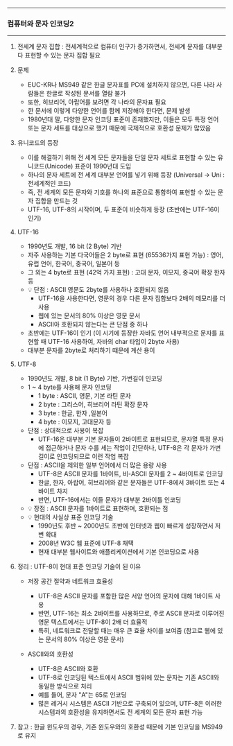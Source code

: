 -----
### 컴퓨터와 문자 인코딩2
-----
1. 전세계 문자 집합 : 전세계적으로 컴퓨터 인구가 증가하면서, 전세계 문자를 대부분 다 표현할 수 있는 문자 집합 필요
2. 문제
   - EUC-KR나 MS949 같은 한글 문자표를 PC에 설치하지 않으면, 다른 나라 사람들은 한글로 작성된 문서를 열람 불가
   - 또한, 히브리어, 아랍어를 보려면 각 나라의 문자표 필요
   - 한 문서에 이렇게 다양한 언어를 함께 저장해야 한다면, 문제 발생
   - 1980년대 말, 다양한 문자 인코딩 표준이 존재했지만, 이들은 모두 특정 언어 또는 문자 세트를 대상으로 했기 때문에 국제적으로 호환성 문제가 많았음

3. 유니코드의 등장
   - 이를 해결하기 위해 전 세계 모든 문자들을 단일 문자 세트로 표현할 수 있는 유니코드(Unicode) 표준이 1990년대 도입
   - 하나의 문자 세트에 전 세계 대부분 언어를 넣기 위해 등장 (Universal -> Uni : 전세계적인 코드)
   - 즉, 전 세계의 모든 문자와 기호를 하나의 표준으로 통합하여 표현할 수 있는 문자 집합을 만드는 것
   - UTF-16, UTF-8의 시작이며, 두 표준이 비슷하게 등장 (초반에는 UTF-16이 인기)

4. UTF-16
   - 1990년도 개발, 16 bit (2 Byte) 기반
   - 자주 사용하는 기본 다국어들은 2 byte로 표현 (65536가지 표현 가능) : 영어, 유럽 언어, 한국어, 중국어, 일본어 등
   - 그 외는 4 byte로 표현 (42억 가지 표현) : 고대 문자, 이모지, 중국어 확장 한자 등
   - 💡 단점 : ASCII 영문도 2byte를 사용하나 호환되지 않음
     + UTF-16을 사용한다면, 영문의 경우 다른 문자 집합보다 2배의 메모리를 더 사용
     + 웹에 있는 문서의 80% 이상은 영문 문서
     + ASCII아 호환되지 않는다는 큰 단점 중 하나
   - 초반에는 UTF-16이 인기 (이 시기에 등장한 자바도 언어 내부적으로 문자를 표현할 때 UTF-16 사용하여, 자바의 char 타입이 2byte 사용)
   - 대부분 문자를 2byte로 처리하기 떄문에 계산 용이

5. UTF-8
   - 1990년도 개발, 8 bit (1 Byte) 기반, 가변길이 인코딩
   - 1 ~ 4 byte를 사용해 문자 인코딩
     + 1 byte : ASCII, 영문, 기본 라틴 문자
     + 2 byte : 그리스어, 히브리어 라틴 확장 문자
     + 3 byte : 한글, 한자 ,일본어
     + 4 byte : 이모지, 고대문자 등
   - 단점 : 상대적으로 사용이 복잡
     + UTF-16은 대부분 기본 문자들이 2바이트로 표현되므로, 문자열 특정 문자에 접근하거나 문자 수를 세는 작업이 간단하나, UTF-8은 각 문자가 가변 길이로 인코딩되므로 이런 작업 복잡
   - 단점 : ASCII을 제외한 일부 언어에서 더 많은 용량 사용
     + UTF-8은 ASCII 문자를 1바이트, 비-ASCII 문자를 2 ~ 4바이트로 인코딩
     + 한글, 한자, 아랍어, 히브리어와 같은 문자들은 UTF-8에서 3바이트 또는 4바이트 차지
     + 반면, UTF-16에서는 이들 문자가 대부분 2바이틀 인코딩
   - 💡 장점 : ASCII 문자를 1바이트로 표현하며, 호환되는 점
   - 💡 현대의 사실상 표준 인코딩 기술
     + 1990년도 후반 ~ 2000년도 초반에 인터넷과 웹이 빠르게 성장하면서 저변 확대
     + 2008년 W3C 웹 표준에 UTF-8 채택
     + 현재 대부분 웹사이트와 애플리케이션에서 기본 인코딩으로 사용

6. 정리 : UTF-8이 현대 표준 인코딩 기술이 된 이유
     - 저장 공간 절약과 네트워크 효율성
       + UTF-8은 ASCII 문자를 포함한 많은 서양 언어의 문자에 대해 1바이트 사용
       + 반면, UTF-16는 최소 2바이트를 사용하므로, 주로 ASCII 문자로 이루어진 영문 텍스트에서는 UTF-8이 2배 더 효율적
       + 특히, 네트워크로 전달할 때는 매우 큰 효율 차이를 보여줌 (참고로 웹에 있는 문서의 80% 이상은 영문 문서)

     - ASCII와의 호환성
       + UTF-8은 ASCII와 호환
       + UTF-8로 인코딩된 텍스트에서 ASCII 범위에 있는 문자는 기존 ASCII와 동일한 방식으로 처리
       + 예를 들어, 문자 "A"는 65로 인코딩
       + 많은 레거시 시스템은 ASCII 기반으로 구축되어 있으며, UTF-8은 이러한 시스템과의 호환성을 유지하면서도 전 세계의 모든 문자 표현 가능

7. 참고 : 한글 윈도우의 경우, 기존 윈도우와의 호환성 때문에 기본 인코딩을 MS949로 유지
